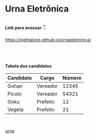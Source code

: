# Urna Eletrônica

<br>**Link para acessar** 👇<br>
<br> https://nightalone.github.io/urnaeletronica/

# 

<br>

**Tabela dos candidatos**

Candidato |   Cargo   | Número
--------- | --------- | ------
Gohan     |  Vereador | 12345
Picolo    |  Vereador | 54321
Goku      |  Prefeito | 12
Vegeta    |  Prefeito | 21

<br>

[urna](https://user-images.githubusercontent.com/90106463/191666367-5d9cab73-3ea8-4304-ab5c-2b462dc360ff.png)

